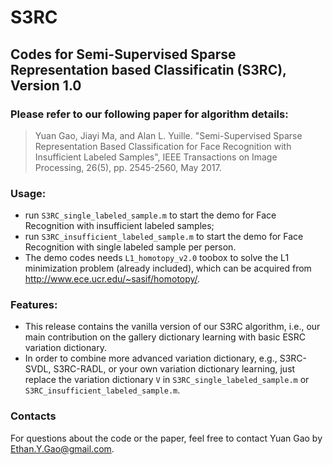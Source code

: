 # S3RC


## Codes for Semi-Supervised Sparse Representation based Classificatin (S3RC), Version 1.0

### Please refer to our following paper for algorithm details:
> Yuan Gao, Jiayi Ma, and Alan L. Yuille. "Semi-Supervised Sparse Representation Based Classification for Face Recognition with Insufficient Labeled Samples", IEEE Transactions on Image Processing, 26(5), pp. 2545-2560, May 2017.

### Usage:
- run `S3RC_single_labeled_sample.m` to start the demo for Face Recognition with insufficient labeled samples;
- run `S3RC_insufficient_labeled_sample.m` to start the demo for Face Recognition with single labeled sample per person.
- The demo codes needs `L1_homotopy_v2.0` toobox to solve the L1 minimization problem (already included), which can be acquired from http://www.ece.ucr.edu/~sasif/homotopy/.

### Features:
- This release contains the vanilla version of our S3RC algorithm, i.e., our main contribution on the gallery dictionary learning with basic ESRC variation dictionary.
- In order to combine more advanced variation dictionary, e.g., S3RC-SVDL, S3RC-RADL, or your own variation dictionary learning, just replace the variation dictionary `V` in `S3RC_single_labeled_sample.m` or `S3RC_insufficient_labeled_sample.m`.

### Contacts
For questions about the code or the paper, feel free to contact Yuan Gao by Ethan.Y.Gao@gmail.com.
